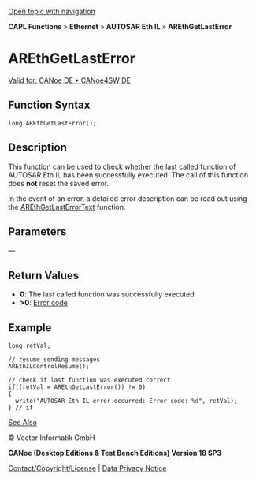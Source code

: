 [Open topic with navigation](../../../../../../CANoeDEFamily.htm#Topics/CAPLFunctions/IP/AUTOSARethIL/Functions/CAPLfunctionAREthGetLastError.md)

**CAPL Functions** » **Ethernet** » **AUTOSAR Eth IL** » **AREthGetLastError**

# AREthGetLastError

[Valid for: CANoe DE • CANoe4SW DE](../../../../Shared/FeatureAvailability.md)

## Function Syntax

```plaintext
long AREthGetLastError();
```

## Description

This function can be used to check whether the last called function of AUTOSAR Eth IL has been successfully executed. The call of this function does **not** reset the saved error.

In the event of an error, a detailed error description can be read out using the [AREthGetLastErrorText](CAPLfunctionAREthGetLastErrorText.md) function.

## Parameters

—

## Return Values

- **0**: The last called function was successfully executed
- **>0**: [Error code](../CAPLfunctionsAREthILErrorCodes.md)

## Example

```plaintext
long retVal;

// resume sending messages
AREthILControlResume();

// check if last function was executed correct
if((retVal = AREthGetLastError()) != 0)
{
  write("AUTOSAR Eth IL error occurred: Error code: %d", retVal);
} // if
```

[See Also](javascript:void(0);)

© Vector Informatik GmbH

**CANoe (Desktop Editions & Test Bench Editions) Version 18 SP3**

[Contact/Copyright/License](../../../../Shared/ContactCopyrightLicense.md) | [Data Privacy Notice](https://www.vector.com/int/en/company/get-info/privacy-policy/)
